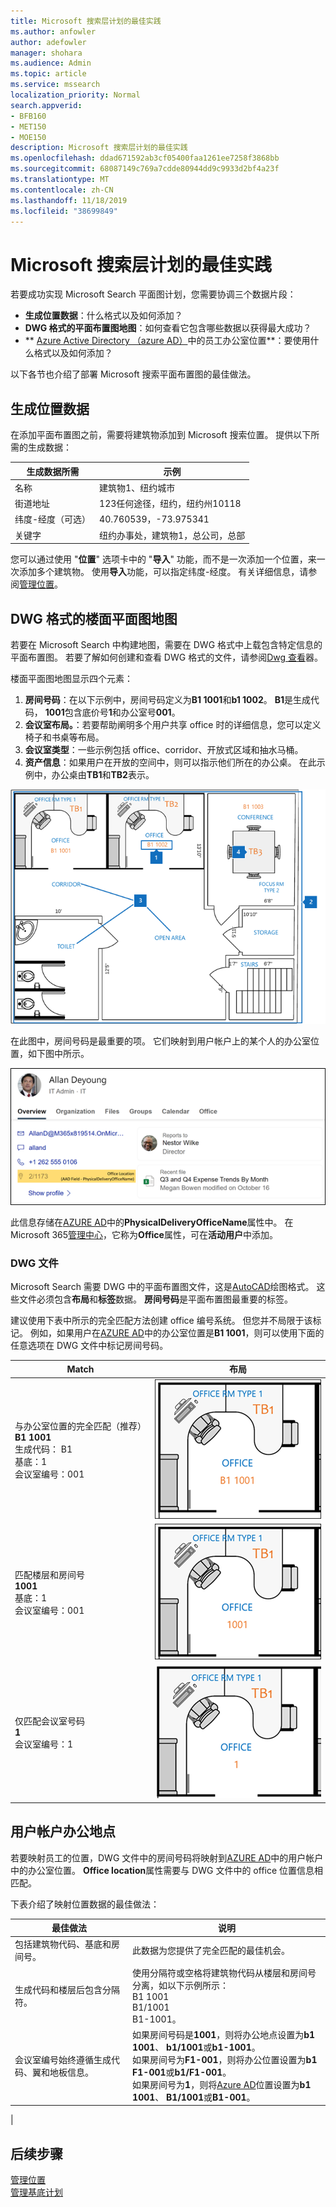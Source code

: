 ```yaml
---
title: Microsoft 搜索层计划的最佳实践
ms.author: anfowler
author: adefowler
manager: shohara
ms.audience: Admin
ms.topic: article
ms.service: mssearch
localization_priority: Normal
search.appverid:
- BFB160
- MET150
- MOE150
description: Microsoft 搜索层计划的最佳实践
ms.openlocfilehash: ddad671592ab3cf05400faa1261ee7258f3868bb
ms.sourcegitcommit: 68087149c769a7cdde80944dd9c9933d2bf4a23f
ms.translationtype: MT
ms.contentlocale: zh-CN
ms.lasthandoff: 11/18/2019
ms.locfileid: "38699849"
---
```

# <a name="best-practices-for-microsoft-search-floor-plans"></a>Microsoft 搜索层计划的最佳实践

若要成功实现 Microsoft Search 平面图计划，您需要协调三个数据片段：

- **生成位置数据**：什么格式以及如何添加？
- **DWG 格式的平面布置图地图**：如何查看它包含哪些数据以获得最大成功？
- ** [Azure Active Directory （azure AD）](https://azure.microsoft.com/services/active-directory/)中的员工办公室位置**：要使用什么格式以及如何添加？ <br>

以下各节也介绍了部署 Microsoft 搜索平面布置图的最佳做法。

## <a name="building-location-data"></a>生成位置数据
在添加平面布置图之前，需要将建筑物添加到 Microsoft 搜索位置。 提供以下所需的生成数据：

|生成数据所需  |示例  |
|---------|---------|
|名称     |    建筑物1、纽约城市     |
|街道地址     |     123任何途径，纽约，纽约州10118  |
|纬度-经度（可选）   |    40.760539，-73.975341      |
|关键字     |    纽约办事处，建筑物1，总公司，总部     |

您可以通过使用 "**位置**" 选项卡中的 "**导入**" 功能，而不是一次添加一个位置，来一次添加多个建筑物。 使用**导入**功能，可以指定纬度-经度。 有关详细信息，请参阅[管理位置](manage-locations.md)。

## <a name="floor-plan-map-in-dwg-format"></a>DWG 格式的楼面平面图地图
若要在 Microsoft Search 中构建地图，需要在 DWG 格式中上载包含特定信息的平面布置图。 若要了解如何创建和查看 DWG 格式的文件，请参阅[Dwg 查看](https://www.autodesk.in/products/dwg)器。 

楼面平面图地图显示四个元素：

1. **房间号码**：在以下示例中，房间号码定义为**B1 1001**和**b1 1002**。 **B1**是生成代码， **1001**包含底价号**1**和办公室号**001**。
1. **会议室布局。**：若要帮助阐明多个用户共享 office 时的详细信息，您可以定义椅子和书桌等布局。
1. **会议室类型**：一些示例包括 office、corridor、开放式区域和抽水马桶。
1. **资产信息**：如果用户在开放的空间中，则可以指示他们所在的办公桌。 在此示例中，办公桌由**TB1**和**TB2**表示。

![简单的 office 地图，显示如何标记会议室编号、资产和会议室类型](media/Floorplans-LayoutwithCallouts.png)

在此图中，房间号码是最重要的项。 它们映射到用户帐户上的某个人的办公室位置，如下图中所示。

![显示用户详细信息（包括 office 位置）的 "人员" 搜索结果卡片的 "概述" 选项卡](media/floorplans-peoplecard.png)

此信息存储在[AZURE AD](https://azure.microsoft.com/services/active-directory/)中的**PhysicalDeliveryOfficeName**属性中。 在 Microsoft 365[管理中心](https://admin.microsoft.com)，它称为**Office**属性，可在**活动用户**中添加。

### <a name="dwg-files"></a>DWG 文件
Microsoft Search 需要 DWG 中的平面布置图文件，这是[AutoCAD](https://www.autodesk.com/autocad)绘图格式。 这些文件必须包含**布局**和**标签**数据。 **房间号码**是平面布置图最重要的标签。

建议使用下表中所示的完全匹配方法创建 office 编号系统。 但您并不局限于该标记。 例如，如果用户在[AZURE AD](https://azure.microsoft.com/services/active-directory/)中的办公室位置是**B1 1001**，则可以使用下面的任意选项在 DWG 文件中标记房间号码。

|Match  |布局  |
|---------|---------|
|与办公室位置的完全匹配（推荐） <br> **B1 1001** <br> 生成代码： B1<br>基底：1 <br>会议室编号：001    |    ![办公室编号为 "B1 1001" 的单一办公室平面布置图](media/floorplans-layoutexactmatch.png)     |
|匹配楼层和房间号 <br> **1001**<br>基底：1 <br>会议室编号：001    |   ![Office 编号为 "1001" 的单一办公室平面布置图](media/floorplans-layoutfloorroom.png)   |
|仅匹配会议室号码 <br> **1**<br>会议室编号：1        |    ![Office 编号为 "1" 的单一办公室楼面地图](media/floorplans-layoutroomonly.png)     |

## <a name="user-account-office-location"></a>用户帐户办公地点
若要映射员工的位置，DWG 文件中的房间号码将映射到[AZURE AD](https://azure.microsoft.com/services/active-directory/)中的用户帐户中的办公室位置。 **Office location**属性需要与 DWG 文件中的 office 位置信息相匹配。

下表介绍了映射位置数据的最佳做法：

|最佳做法  |说明 |
|---------|---------|
|包括建筑物代码、基底和房间号。     |   此数据为您提供了完全匹配的最佳机会。     |
|生成代码和楼层后包含分隔符。     |  使用分隔符或空格将建筑物代码从楼层和房间号分离，如以下示例所示：<br> B1 1001<br> B1/1001 <br> B1-1001。   |
|会议室编号始终遵循生成代码、翼和地板信息。     |  如果房间号码是**1001**，则将办公地点设置为**b1 1001**、 **b1/1001**或**b1-1001**。 <br> 如果房间号为**F1-001**，则将办公位置设置为**b1 F1-001**或**b1/F1-001**。 <br> 如果房间号为**1**，则将[Azure AD](https://azure.microsoft.com/services/active-directory/)位置设置为**b1 1001**、 **B1/1001**或**B1-001**。       |
|

## <a name="next-steps"></a>后续步骤
[管理位置](manage-locations.md)<br>
[管理基底计划](manage-floorplans.md)